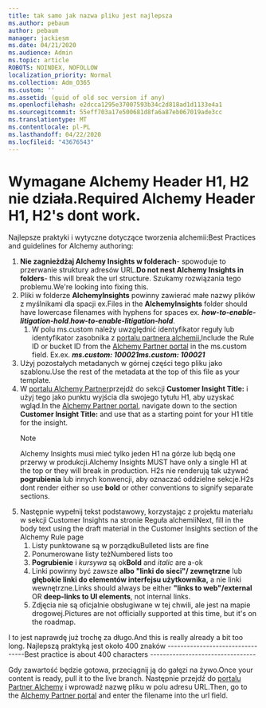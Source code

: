 ```yaml
---
title: tak samo jak nazwa pliku jest najlepsza
ms.author: pebaum
author: pebaum
manager: jackiesm
ms.date: 04/21/2020
ms.audience: Admin
ms.topic: article
ROBOTS: NOINDEX, NOFOLLOW
localization_priority: Normal
ms.collection: Adm_O365
ms.custom: ''
ms.assetid: (guid of old soc version if any)
ms.openlocfilehash: e2dcca1295e37007593b34c2d818ad1d1133e4a1
ms.sourcegitcommit: 55eff703a17e500681d8fa6a87eb067019ade3cc
ms.translationtype: MT
ms.contentlocale: pl-PL
ms.lasthandoff: 04/22/2020
ms.locfileid: "43676543"
---
```

# <a name="required-alchemy-header-h1-h2s-dont-work"></a><span data-ttu-id="1bb8b-102">Wymagane Alchemy Header H1, H2 nie działa.</span><span class="sxs-lookup"><span data-stu-id="1bb8b-102">Required Alchemy Header H1, H2's dont work.</span></span>
<span data-ttu-id="1bb8b-103">Najlepsze praktyki i wytyczne dotyczące tworzenia alchemii:</span><span class="sxs-lookup"><span data-stu-id="1bb8b-103">Best Practices and guidelines for Alchemy authoring:</span></span>

1. <span data-ttu-id="1bb8b-104">**Nie zagnieżdżaj Alchemy Insights w folderach**- spowoduje to przerwanie struktury adresów URL.</span><span class="sxs-lookup"><span data-stu-id="1bb8b-104">**Do not nest Alchemy Insights in folders**- this will break the url structure.</span></span> <span data-ttu-id="1bb8b-105">Szukamy rozwiązania tego problemu.</span><span class="sxs-lookup"><span data-stu-id="1bb8b-105">We're looking into fixing this.</span></span>
1. <span data-ttu-id="1bb8b-106">Pliki w folderze **AlchemyInsights** powinny zawierać małe nazwy plików z myślnikami dla spacji ex.</span><span class="sxs-lookup"><span data-stu-id="1bb8b-106">Files in the **AlchemyInsights** folder should have lowercase filenames with hyphens for spaces ex.</span></span> <span data-ttu-id="1bb8b-107">***how-to-enable-litigation-hold***.</span><span class="sxs-lookup"><span data-stu-id="1bb8b-107">***how-to-enable-litigation-hold***.</span></span>
    1. <span data-ttu-id="1bb8b-108">W polu ms.custom należy uwzględnić identyfikator reguły lub identyfikator zasobnika z [portalu partnera alchemii.](https://alchemyportal.azurewebsites.net)</span><span class="sxs-lookup"><span data-stu-id="1bb8b-108">Include the Rule ID or bucket ID from the [Alchemy Partner portal](https://alchemyportal.azurewebsites.net) in the ms.custom field.</span></span> <span data-ttu-id="1bb8b-109">Ex.</span><span class="sxs-lookup"><span data-stu-id="1bb8b-109">ex.</span></span> <span data-ttu-id="1bb8b-110">***ms.custom: 100021***</span><span class="sxs-lookup"><span data-stu-id="1bb8b-110">***ms.custom: 100021***</span></span>
1. <span data-ttu-id="1bb8b-111">Użyj pozostałych metadanych w górnej części tego pliku jako szablonu.</span><span class="sxs-lookup"><span data-stu-id="1bb8b-111">Use the rest of the metadata at the top of this file as your template.</span></span>
1. <span data-ttu-id="1bb8b-112">W [portalu Alchemy Partner](https://alchemyportal.azurewebsites.net)przejdź do sekcji **Customer Insight Title:** i użyj tego jako punktu wyjścia dla swojego tytułu H1, aby uzyskać wgląd.</span><span class="sxs-lookup"><span data-stu-id="1bb8b-112">In the [Alchemy Partner portal](https://alchemyportal.azurewebsites.net), navigate down to the section **Customer Insight Title:** and use that as a starting point for your H1 title for the insight.</span></span> 
    > [!NOTE]
    > <span data-ttu-id="1bb8b-113">Alchemy Insights musi mieć tylko jeden H1 na górze lub będą one przerwy w produkcji.</span><span class="sxs-lookup"><span data-stu-id="1bb8b-113">Alchemy Insights MUST have only a single H1 at the top or they will break in production.</span></span> <span data-ttu-id="1bb8b-114">H2s nie renderują tak używać **pogrubienia** lub innych konwencji, aby oznaczać oddzielne sekcje.</span><span class="sxs-lookup"><span data-stu-id="1bb8b-114">H2s dont render either so use **bold** or other conventions to signify separate sections.</span></span>
1. <span data-ttu-id="1bb8b-115">Następnie wypełnij tekst podstawowy, korzystając z projektu materiału w sekcji Customer Insights na stronie Reguła alchemii</span><span class="sxs-lookup"><span data-stu-id="1bb8b-115">Next, fill in the body text using the draft material in the Customer Insights section of the Alchemy Rule page</span></span>
    1. <span data-ttu-id="1bb8b-116">Listy punktowane są w porządku</span><span class="sxs-lookup"><span data-stu-id="1bb8b-116">Bulleted lists are fine</span></span>
    1. <span data-ttu-id="1bb8b-117">Ponumerowane listy też</span><span class="sxs-lookup"><span data-stu-id="1bb8b-117">Numbered lists too</span></span>
    1. <span data-ttu-id="1bb8b-118">**Pogrubienie** i *kursywa* są ok</span><span class="sxs-lookup"><span data-stu-id="1bb8b-118">**Bold** and *italic* are a-ok</span></span>
    1. <span data-ttu-id="1bb8b-119">Linki powinny być zawsze **albo "linki do sieci"/ zewnętrzne** lub **głębokie linki do elementów interfejsu użytkownika,** a nie linki wewnętrzne.</span><span class="sxs-lookup"><span data-stu-id="1bb8b-119">Links should always be either **"links to web"/external** OR **deep-links to UI elements**, not internal links.</span></span>
    1. <span data-ttu-id="1bb8b-120">Zdjęcia nie są oficjalnie obsługiwane w tej chwili, ale jest na mapie drogowej.</span><span class="sxs-lookup"><span data-stu-id="1bb8b-120">Pictures are not officially supported at this time, but it's on the roadmap.</span></span>

<span data-ttu-id="1bb8b-121">I to jest naprawdę już trochę za długo.</span><span class="sxs-lookup"><span data-stu-id="1bb8b-121">And this is really already a bit too long.</span></span> <span data-ttu-id="1bb8b-122">Najlepszą praktyką jest około 400 znaków ---------------------------------</span><span class="sxs-lookup"><span data-stu-id="1bb8b-122">Best practice is about 400 characters ---------------------------------</span></span>

<span data-ttu-id="1bb8b-123">Gdy zawartość będzie gotowa, przeciągnij ją do gałęzi na żywo.</span><span class="sxs-lookup"><span data-stu-id="1bb8b-123">Once your content is ready, pull it to the live branch.</span></span> <span data-ttu-id="1bb8b-124">Następnie przejdź do [portalu Partner Alchemy](https://alchemyportal.azurewebsites.net) i wprowadź nazwę pliku w polu adresu URL.</span><span class="sxs-lookup"><span data-stu-id="1bb8b-124">Then, go to the [Alchemy Partner portal](https://alchemyportal.azurewebsites.net) and enter the filename into the url field.</span></span> 